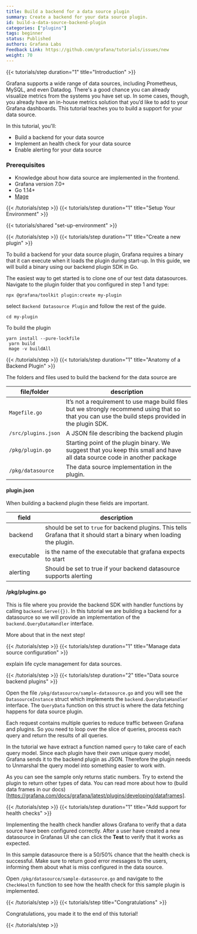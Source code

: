 ```yaml
---
title: Build a backend for a data source plugin
summary: Create a backend for your data source plugin.
id: build-a-data-source-backend-plugin
categories: ["plugins"]
tags: beginner
status: Published
authors: Grafana Labs
Feedback Link: https://github.com/grafana/tutorials/issues/new
weight: 70
---
```


{{< tutorials/step duration="1" title="Introduction" >}}

Grafana supports a wide range of data sources, including Prometheus, MySQL, and even Datadog. There's a good chance you can already visualize metrics from the systems you have set up. In some cases, though, you already have an in-house metrics solution that you’d like to add to your Grafana dashboards. This tutorial teaches you to build a support for your data source.

In this tutorial, you'll:

- Build a backend for your data source
- Implement an health check for your data source
- Enable alerting for your data source

### Prerequisites

- Knowledge about how data source are implemented in the frontend.
- Grafana version 7.0+
- Go 1.14+
- [Mage](https://magefile.org/)

{{< /tutorials/step >}}
{{< tutorials/step duration="1" title="Setup Your Environment" >}}

{{< tutorials/shared "set-up-environment" >}}

{{< /tutorials/step >}}
{{< tutorials/step duration="1" title="Create a new plugin" >}}

To build a backend for your data source plugin, Grafana requires a binary that it can execute when it loads the plugin during start-up. In this guide, we will build a binary using our backend plugin SDK in Go.

The easiest way to get started is to clone one of our test data datasources. Navigate to the plugin folder that you configured in step 1 and type:

```
npx @grafana/toolkit plugin:create my-plugin
```

select `Backend Datasource Plugin` and follow the rest of the guide.

```
cd my-plugin
```

To build the plugin

```
yarn install --pure-lockfile
 yarn build
 mage -v buildAll
```

{{< /tutorials/step >}}
{{< tutorials/step duration="1" title="Anatomy of a Backend Plugin" >}}

The folders and files used to build the backend for the data source are

| file/folder         | description                                                                                                                                         |
| ------------------- | --------------------------------------------------------------------------------------------------------------------------------------------------- |
| `Magefile.go`       | It’s not a requirement to use mage build files but we strongly recommend using that so that you can use the build steps provided in the plugin SDK. |
| `/src/plugins.json` | A JSON file describing the backend plugin                                                                                                           |
| `/pkg/plugin.go`    | Starting point of the plugin binary. We suggest that you keep this small and have all data source code in another package                           |
| `/pkg/datasource`   | The data source implementation in the plugin.                                                                                                       |

#### plugin.json

When building a backend plugin these fields are important.

| field      | description                                                                                                            |
| ---------- | ---------------------------------------------------------------------------------------------------------------------- |
| backend    | should be set to `true` for backend plugins. This tells Grafana that it should start a binary when loading the plugin. |
| executable | is the name of the executable that grafana expects to start                                                            |
| alerting   | Should be set to true if your backend datasource supports alerting                                                     |

#### /pkg/plugins.go

This is file where you provide the backend SDK with handler functions by calling `backend.Serve({})`. <!-- TODO update serve function with new PR is merged -->
In this tutorial we are building a backend for a datasource so we will provide an implementation of the `backend.QueryDataHandler` interface.

More about that in the next step!

{{< /tutorials/step >}}
{{< tutorials/step duration="1" title="Manage data source configuration" >}}

explain life cycle management for data sources.

{{< /tutorials/step >}}
{{< tutorials/step duration="2" title="Data source backend plugins" >}}

Open the file `/pkg/datasource/sample-datasource.go` and you will see the `DatasourceInstance` struct which implements the `backend.QueryDataHandler` interface.
The `QueryData` function on this struct is where the data fetching happens for data source plugin.

Each request contains multiple queries to reduce traffic between Grafana and plugins.
So you need to loop over the slice of queries, process each query and return the results of all queries.

In the tutorial we have extract a function named `query` to take care of each query model.
Since each plugin have their own unique query model, Grafana sends it to the backend plugin as JSON. Therefore the plugin needs
to Unmarshal the query model into something easier to work with.

As you can see the sample only returns static numbers. Try to extend the plugin to return other types of data.
You can read more about how to (build data frames in our docs)[https://grafana.com/docs/grafana/latest/plugins/developing/dataframes].

{{< /tutorials/step >}}
{{< tutorials/step duration="1" title="Add support for health checks" >}}

Implementing the health check handler allows Grafana to verify that a data source have been configured correctly.
After a user have created a new datasource in Grafanas UI she can click the **Test** to verify that it works as expected.

In this sample datasource there is a 50/50% chance that the health check is successful. Make sure to return good error messages to
the users, informing them about what is miss configured in the data source.

Open `/pkg/datasource/sample-datasource.go` and navigate to the `CheckHealth` function to see how the health check for this sample plugin is implemented.

{{< /tutorials/step >}}
{{< tutorials/step title="Congratulations" >}}

Congratulations, you made it to the end of this tutorial!

{{< /tutorials/step >}}
